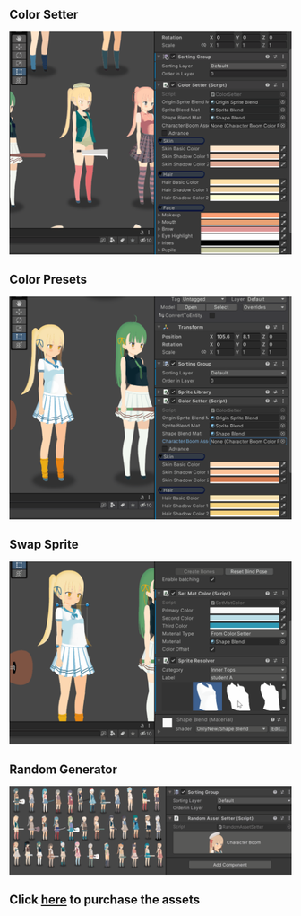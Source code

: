 ## Color Setter
[![CB1](/assets/gif/CB1.gif)](https://assetstore.unity.com/packages/slug/236381?aid=1101lqGVS)
## Color Presets
[![CB2](/assets/gif/CB2.gif)](https://assetstore.unity.com/packages/slug/236381?aid=1101lqGVS)
## Swap Sprite
[![CB3](/assets/gif/CB3.gif)](https://assetstore.unity.com/packages/slug/236381?aid=1101lqGVS)
## Random Generator
[![CB4](/assets/gif/CB4.gif)](https://assetstore.unity.com/packages/slug/236381?aid=1101lqGVS)

## Click [here](https://assetstore.unity.com/packages/slug/236381?aid=1101lqGVS) to purchase the assets
